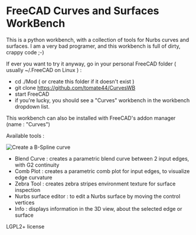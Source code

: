 # FreeCAD Curves and Surfaces WorkBench

This is a python workbench, with a collection of tools for Nurbs curves and surfaces.
I am a very bad programer, and this workbench is full of dirty, crappy code ;-)

If ever you want to try it anyway, go in your personal FreeCAD folder ( usually ~/.FreeCAD on Linux ) :
- cd ./Mod ( or create this folder if it doesn't exist )
- git clone https://github.com/tomate44/CurvesWB
- start FreeCAD
- if you're lucky, you should see a "Curves" workbench in the workbench dropdown list.

This workbench can also be installed with FreeCAD's addon manager (name : "Curves")

Available tools :

![Create a B-Spline curve](https://github.com/tomate44/CurvesWB/blob/master/Resources/icons/bezier.svg?raw=true)   
- Blend Curve : creates a parametric blend curve between 2 input edges, with G2 continuity
- Comb Plot : creates a parametric comb plot for input edges, to visualize edge curvature
- Zebra Tool : creates zebra stripes environment texture for surface inspection
- Nurbs surface editor : to edit a Nurbs surface by moving the control vertices
- Info : displays information in the 3D view, about the selected edge or surface

LGPL2+ license
